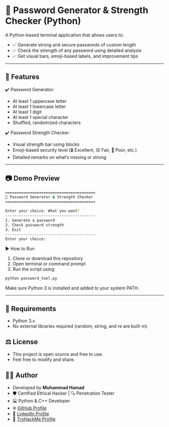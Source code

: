 # 🔐 Password Generator & Strength Checker (Python)

A Python-based terminal application that allows users to:

- ✅ Generate strong and secure passwords of custom length  
- ✅ Check the strength of any password using detailed analysis  
- ✅ Get visual bars, emoji-based labels, and improvement tips  

---

## 🚀 Features

✔️ Password Generator:
- At least 1 uppercase letter  
- At least 1 lowercase letter  
- At least 1 digit  
- At least 1 special character  
- Shuffled, randomized characters  

✔️ Password Strength Checker:
- Visual strength bar using blocks  
- Emoji-based security level (🔒 Excellent, 🟡 Fair, 🔴 Poor, etc.)  
- Detailed remarks on what’s missing or strong  

---

## 📷 Demo Preview

```bash
========================================
🔐 Password Generator & Strength Checker
========================================

Enter your choice. What you want?
----------------------------------------
1. Generate a password
2. Check password strength
3. Exit
----------------------------------------
Enter your choice:

```

▶️ How to Run
1.  Clone or download this repository
2.  Open terminal or command prompt
3.  Run the script using:

```bash
python password_tool.py
```
Make sure Python 3 is installed and added to your system PATH.

--- 

## 🧠 Requirements

- Python 3.x  
- No external libraries required (random, string, and re are built-in)

## ⚖️ License

- This project is open source and free to use.  
- Feel free to modify and share.

## 👨‍💻 Author

- Developed by **Muhammad Hamad**  
- 🛡️ Certified Ethical Hacker | 🔍 Penetration Tester  
- 💻 Python & C++ Developer  
- 🌐 [GitHub Profile](https://github.com/Cryp7icSoul/)
- 🔗 [LinkedIn Profile](https://www.linkedin.com/in/cryp7icsoul/)
- 🎯 [TryHackMe Profile](https://tryhackme.com/p/Cryp7icSoul)

